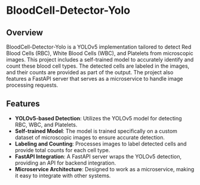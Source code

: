 # BloodCell-Detector-Yolo

## Overview

BloodCell-Detector-Yolo is a YOLOv5 implementation tailored to detect Red Blood Cells (RBC), White Blood Cells (WBC), and Platelets from microscopic images. This project includes a self-trained model to accurately identify and count these blood cell types. The detected cells are labeled in the images, and their counts are provided as part of the output. The project also features a FastAPI server that serves as a microservice to handle image processing requests.

## Features

- **YOLOv5-based Detection**: Utilizes the YOLOv5 model for detecting RBC, WBC, and Platelets.
- **Self-trained Model**: The model is trained specifically on a custom dataset of microscopic images to ensure accurate detection.
- **Labeling and Counting**: Processes images to label detected cells and provide total counts for each cell type.
- **FastAPI Integration**: A FastAPI server wraps the YOLOv5 detection, providing an API for backend integration.
- **Microservice Architecture**: Designed to work as a microservice, making it easy to integrate with other systems.
